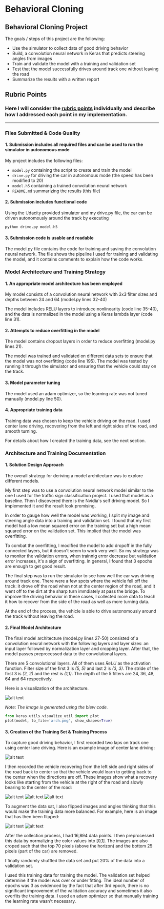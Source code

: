 # **Behavioral Cloning**

## Behavioral Cloning Project

The goals / steps of this project are the following:

* Use the simulator to collect data of good driving behavior
* Build, a convolution neural network in Keras that predicts steering angles from images
* Train and validate the model with a training and validation set
* Test that the model successfully drives around track one without leaving the road
* Summarize the results with a written report

[//]: # (Image References)

[image1]: ./examples/arch.jpg "Model Visualization"
[image2]: ./examples/center.jpg "Center"
[image3]: ./examples/recover1.jpg "Recovery Image"
[image4]: ./examples/recover2.jpg "Recovery Image"
[image5]: ./examples/recover3.jpg "Recovery Image"
[image6]: ./examples/orig.jpg "Normal Image"
[image7]: ./examples/flipped.jpg "Flipped Image"

## Rubric Points

### Here I will consider the [rubric points](https://review.udacity.com/#!/rubrics/432/view) individually and describe how I addressed each point in my implementation.

---

### Files Submitted & Code Quality

#### 1. Submission includes all required files and can be used to run the simulator in autonomous mode

My project includes the following files:

* `model.py` containing the script to create and train the model
* `drive.py` for driving the car in autonomous mode (the speed has been modified to 20)
* `model.h5` containing a trained convolution neural network
* `README.md` summarizing the results (this file)

#### 2. Submission includes functional code

Using the Udacity provided simulator and my drive.py file, the car can be driven autonomously around the track by executing

```sh
python drive.py model.h5
```

#### 3. Submission code is usable and readable

The model.py file contains the code for training and saving the convolution neural network. The file shows the pipeline I used for training and validating the model, and it contains comments to explain how the code works.

### Model Architecture and Training Strategy

#### 1. An appropriate model architecture has been employed

My model consists of a convolution neural network with 3x3 filter sizes and depths between 24 and 64 (model.py lines 32-40)

The model includes RELU layers to introduce nonlinearity (code line 35-40), and the data is normalized in the model using a Keras lambda layer (code line 31).

#### 2. Attempts to reduce overfitting in the model

The model contains dropout layers in order to reduce overfitting (model.py lines 21).

The model was trained and validated on different data sets to ensure that the model was not overfitting (code line 195). The model was tested by running it through the simulator and ensuring that the vehicle could stay on the track.

#### 3. Model parameter tuning

The model used an adam optimizer, so the learning rate was not tuned manually (model.py line 50).

#### 4. Appropriate training data

Training data was chosen to keep the vehicle driving on the road. I used center lane driving, recovering from the left and right sides of the road, and smooth turning.

For details about how I created the training data, see the next section.

### Architecture and Training Documentation

#### 1. Solution Design Approach

The overall strategy for deriving a model architecture was to explore different models.

My first step was to use a convolution neural network model similar to the one I used for the traffic sign classification project. I used that model as a baseline. Then I discovered there is the Nvidia's self driving model. So I implemented it and the result look promising.

In order to gauge how well the model was working, I split my image and steering angle data into a training and validation set. I found that my first model had a low mean squared error on the training set but a high mean squared error on the validation set. This implied that the model was overfitting. 

To combat the overfitting, I modified the model to add dropoff in the fully connected layers, but it doesn't seem to work very well. So my strategy was to monitor the validation errors, when trainnig error decrease but validation error increases, it's a sign of overfitting. In general, I found that 3 epochs are enough to get good result.

The final step was to run the simulator to see how well the car was driving around track one. There were a few spots where the vehicle fell off the track: it drove off the road when not at the center region of the road, and it went off to the dirt at the sharp turn immdiately at pass the bridge. To improve the driving behavior in these cases, I collected more data to teach it how to recover from the side of the road as well as more turning data.

At the end of the process, the vehicle is able to drive autonomously around the track without leaving the road.

#### 2. Final Model Architecture

The final model architecture (model.py lines 27-50) consisted of a convolution neural network with the following layers and layer sizes: an input layer followed by normalization layer and cropping layer. After that, the model passes preprocessed data to the convolutional layers.

There are 5 convolutional layers. All of them uses *ReLU* as the activation function. Filter size of the first 3 is *(5, 5)* and last 2 is *(3, 3)*. The stride of the first 3 is *(2, 2)* and the rest is *(1,1)*. The depth of the 5 filters are 24, 36, 48, 64 and 64 respectively.

Here is a visualization of the architecture.

![alt text][image1]

_Note: The image is generated using the blew code._

```python
from keras.utils.visualize_util import plot
plot(model, to_file='arch.png', show_shapes=True)
```

#### 3. Creation of the Training Set & Training Process

To capture good driving behavior, I first recorded two laps on track one using center lane driving. Here is an example image of center lane driving:

![alt text][image2]

I then recorded the vehicle recovering from the left side and right sides of the road back to center so that the vehicle would learn to getting back to the center when the directions are off. These images show what a recovery looks like starting from the vehicle at the right of the road and slowly bearing to the center of the road:

![alt text][image3]
![alt text][image4]
![alt text][image5]

To augment the data sat, I also flipped images and angles thinking that this would make the training data more balanced. For example, here is an image that has then been flipped:

![alt text][image6]
![alt text][image7]

After the collection process, I had 16,894 data points. I then preprocessed this data by normalizing the color values into [0,1]. The images are also croped such that the top 70 pixels (above the horizon) and the bottom 25 pixels (part of the car) are removed.

I finally randomly shuffled the data set and put 20% of the data into a validation set.

I used this training data for training the model. The validation set helped determine if the model was over or under fitting. The ideal number of epochs was 3 as evidenced by the fact that after 3rd epoch, there is no significant improvement of the validation accuracy and sometimes it also overfits the training data. I used an adam optimizer so that manually training the learning rate wasn't necessary.
